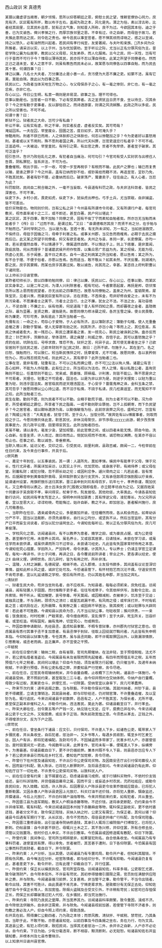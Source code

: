 西山政训 宋 真德秀

    某猥以庸虚谬当阃寄，朝夕怵惕，思所以仰答朝廷之恩，俯慰士民之望，惟赖官僚协心同力，庶克有济，区区辄有所怀，敢以布于左右。盖闻为政之本，风化是先。潭之为俗，素以淳古称，比者经其田里，见其民朴且愿，犹有近古气象，则知昔人所称，良不为过。今欲因其本俗，迪之于善，已为文谕告。俾兴孝悌之行，而厚宗族邻里之恩。不幸有过，许之自新，而毋狃于故习。若夫推此意而达之民，则令佐之责也。继今邑民以事至官者，愿不惮其烦而谆晓之，感之以至诚，持之以悠久，必有油然而兴起者。若民间有孝行纯至，友爱著闻，与夫叶和亲族、济乡间为众所推者，请采访以实，以上于州，当与优加褒劝。至于听讼之际，尤当以正名分厚风俗为主。昔密学陈公襄为仙居宰，教民以父义母慈，兄友弟恭，而人化服焉。古今之民，同一天性，岂有可行于昔而不可行于今？惟毋以薄待其民，民亦将不忍以薄自待矣。此某之所望于同僚者也。然而正己之道未至，爱人之意不孚，则虽有教告而民未必从，故某愿与同僚各以四事自勉，而为民去其十害。何谓四事？曰：
    律己以廉。凡名士大夫者，万分廉洁止是小善一点，贪污便为大恶不廉之吏。如蒙不洁，虽有它美，莫能自赎。故此以为四事之首。
    抚民以仁。为政者当体天地生万物之心，与父母保赤子之心，有一毫之惨刻，非仁也，有一毫之忿疾，亦非仁也。
    存心以公。传曰公生明，私意一萌则是非易混，欲事之当，理不可得也。
    莅事以勤是也。当官者一日不勤，下必有受其弊者。古之圣贤犹且日昃不食，坐以待旦，况其余乎？今之世有勤于吏事者，反以鄙俗目之，而诗酒游宴，则谓之风流娴雅，此政之所以多疵，民之所以受害也。不可不戒。
    何谓十害？曰：
    断狱不公。狱者民之大命，岂可少有私曲？
    听讼不审。讼有实有虚，听之不审，则实者反虚，虚者反实矣。其可苟哉？
    淹延囚系。一夫在囚，举室废业，囹圄之苦，度日如岁。其可淹久乎？
    惨酷用刑。刑者不获已而用，人之体肤即己之体肤也，何忍以惨酷加之乎？今为吏者好以喜怒用刑，甚者或以关节用刑，殊不思刑者国之典，所以代天纠罪，岂官吏逞忿行私者乎？不可不戒。
    泛滥追呼。一夫被迫，举室皇扰。有持引之需，有出官之费，贫者不免举债，甚者至于破家。其可泛滥乎？
    招引告讦。告讦乃败俗乱化之原，有犯者自当痛治，何可勾引？今官司有受人实封状与出榜召人告首，阴私罪犯，皆系非法，不可为也。
    重叠催税。税出于田，一岁一收，可使一岁至再税乎？有税而不输，此民户之罪也；输已而复责以输，是谁之罪乎？今之州县，盖有已纳而钞不给，或钞虽给而籍不消，再追至官，呈钞乃免，不胜其扰矣。甚者有钞不理，必重纳而后已。破家荡产，鬻妻卖子，往往由之。有人心者，岂忍为此？
    科罚取财。民间自二税合输之外，一毫不当妄取。今县道有科罚之政，与夫非法科敛者，皆民之深害也，不可不革。
    纵吏下乡。乡村小民，畏吏如虎，纵吏下乡，犹纵虎出柙也。弓手土兵，尤当禁戢，自非捕盗，皆不可差出。
    低价买物是也。物同则价同，岂有公私之异？今州县有所谓市令司者，又有所谓行户者，每官司敷买，视市直率减十之二三，或不即还，甚至白著，民户何以堪此？
    某之区区，其于四事，敢不加勉？同僚之贤，固有不俟丁宁而素知自勉者矣。然亦岂无当勉而未能者乎？《传》曰：“过而不改，是谓过矣。”又曰：“谁谓德难厉其庶？而贤不肖之分，在乎勉与不勉而已。”异时举刺之行，当以是为准。至若十害，有无所未详知，万一有之，当如拯溺救焚，不俟终日，毋狃于因循之习，毋牵于利害之私。或事关州郡，当见告而商榷焉，必期于去民之瘼而后已。此又某之所望于同僚者。抑又有欲言者矣。夫州之与县，本同一家，长吏僚属，亦均一体，若长吏偃然自尊，不以情通于下，僚属退然自默，不以情达于上，则上下痞塞，是非莫闻，政疵民隐，何从而理乎？昔诸葛武侯开府作牧首，以集众思广忠益为先，某之视侯，无能为役，然虚心无我，乐于闻善，盖平日之素志。自今一道之利病某之所当知者，愿以告焉；某之所为，有不合于理、不便于俗者，亦愿以告焉。告而适当，敢不敬从？如其未然，不厌反覆。则湖湘九郡之民，庶乎其蒙赐，而某也庶乎其寡过矣。敢以诚告，尚其亮之，幸甚。某咨目上府判职曹以下诸同官。
    以上帅长沙日谕官僚。
    某昨者叨帅长沙，尝以四事劝勉同僚，曰：律己以廉、抚民以仁、存心以公、莅事以勤，而某区区实身率之，以是二年之间，为潭人兴利除害者，粗有可纪。今者蒙恩起废，再抚是邦，窃伏惟念所以答上恩而慰民望者，亦无出前之四事而已，故愿与同僚勉之。盖泉之为州，蛮貊聚焉，犀珠宝货，见者兴羡，而豪民巨室有所讼诉，志在求胜，不吝挥金，苟非好修自爱之士，未有不为所污染者。不思廉者士之美节，污者士之丑行，士之不廉，犹女之不洁。不洁之女，虽功容绝人，不足自赎；不廉之士，纵有他美，何足道哉？昔人有怀四知之畏，而却暮夜之金者，盖隐微之际，最为显著，圣贤之教，谨独是先。故愿同僚力修冰蘖之规，各厉玉雪之操，使士民畏敬，称为廉吏，可珍可贵，孰有逾此？其所当勉者一也。
    先儒有云：一命之士，苟存心于爱物，于人必有所济。且以簿尉求之：簿勤于勾稽，使人无重叠追催之害；尉勤于警捕，使人无穿窬攻劫之扰，则其所济，亦岂小哉？等而上之，其位愈高，系民之休戚者愈大，发一残忍心，斯民立遭荼毒之害，发一掊克心，斯民立被诛剥之殃。盍亦反而思之：针芒刺手，茨棘伤足，举体凛然，谓之痛楚；刑威之惨，百倍于此，其可以喜怒施之乎？虎豹在前，坑阱在后，号呼求救，惟恐不免，狱犴之苦，何异于此，其可使无辜者坐之乎？己欲安居则不当扰民之居，己欲丰财则不当民之财，故曰：己所不欲，勿施于人。其在圣门，名之曰恕，强勉而行，可以致仁。矧当斯民憔悴之时，抚摩爱育，尤不可缓。故愿同僚，各以哀矜侧怛为心，而以残忍掊克为戒，则此邦之人，其有瘳乎？此所当勉者二也。
    公事在官，是非有理，轻重有法，不可以己私而拂公理，亦不可公法以徇人情。诸葛公有言：吾心如秤，不能为人作轻重。此有位之士，所当视以为法也。然人之情，每以私胜公者，盖徇货贿则不能公，任喜怒则不能公，党亲戚、畏豪强、顾祸福、计利害，则皆不能公。殊不思是非之不可易者，天理也，轻重之不可逾者，国法也。以是为非以非为是，则逆乎天理矣；以轻为重以重为轻，则违乎国法矣。居官临民而逆天理违国法，于心安乎？雷霆鬼神之诛，金科玉条之禁，其可忽乎？故愿同僚以公心持公道，而不汩于私情，不挠于私请，庶几枉直适宜，而无冤抑不平之叹。此所当勉者三也。
    民生在勤，勤则不匮，则为民者不可以不勤。业精于勤荒于嬉，则为士者不可以不勤，况为命吏，所受者朝廷之爵位，所享者下民之脂膏。一或不勤则职业隳弛，岂不上孤朝寄，而下负民望乎？今之居官者，或以酣咏遨游为高，以勤强敏恪为俗，此前世哀弊之风也，盛明之时，岂宜有此？陶威公有言：“大禹圣者，犹惜寸阴，至于众人，当惜分阴。”故宾佐有以υ博废事者，则取而投之于江。今愿同僚共体此意，职思其忧，非休浣毋聚饮，非节序毋□□□□□□出游，朝夕孜孜惟民事是力，庶几政平讼理，田里得安其生。此所当勉者四也。
    某虽不敏，请以身先，毫发少渝，望加规警。前此官僚之间，或以四者未能无愧，顾自今始，洗心自新。在昔圣贤，许人改过，故曰改而止。倘犹玩视而不改焉，诚恐物议沸腾，在某亦不容以苟止也。莅事之初，敢以诚告，幸垂察焉。
    当职入境以来，延访父老，交印之后，引受民词，田里利病，县政否臧，颇闻一二，今检举前在任日约束，及今来合行事件，开具于后。
    ○崇风教
    一、嘉定十年到任，以五事谕民。其一谓：人道所先，莫如孝悌。编民中有能孝于父母，悌于兄长，性行尤异者，所属详加采访，以其实上于州，优加赏劝。或身居子职，有阙侍养；或父母在堂，别蓄私财；或犯分陵，忽不顾长幼之伦；或因利忿争，遽兴骨肉之讼：凡若此者，皆有常刑。后据厢官申到黄章取肝救母、吴祥取肝救父各行支赏外，又有承信郎周宗强割股以疗亲疾，延请诸州设宴，用旗帜鼓乐送归其家。晋江县申到刘玑有母百岁，玑年七十，孝养弥谨，既加优礼，又立寿母坊以表之。进士吕洙女良子股救父随即痊愈，亦立懿孝坊自为之记。又据百姓吴十同妻诉子吴良聪不孝，审问得实，杖脊于市，髡发居役。其他劝惩，大率类此。今请各县知佐勤行访问，如民间有孝友笃至之人，保明申州待加褒表；其有悖逆父母，凌犯尊长，为父兄所诉者，宜以至恩大义，谆谆劝晓，苟能悔过，姑许自新，教之不从，即加惩治，甚者解州施行，庶几可儆愚俗。
    一、当职昨在任日，遇亲戚骨肉之讼，多是面加开谕，往往幡然而改，各从和会而去。如卑幼诉分产不平，固当以法裁断，亦须先谕尊长，自行从公均分，或坚执不从，然后当官监析，其有分产已平而妄生词说者，却当以犯分诬罔坐之。今请知佐每听讼，常以正名分厚风俗为先，庶几可革偷薄。
    一、学校风化之首。访闻诸县间，有不以教养为意者，赡学之田，或为豪民占据，或为公吏侵渔，甚至移作它用，未尝养士其间。虽名养士，又或容其居家，曰请钱米，未尝在学习读，或虽住学而未尝供课，或虽供课而所习不过举业，未尝诵习经史。凡此皆有失国家育材待用之本意。今请知佐究心措置，学田所入，严加钩考，毋令渗漏，计其所入，专以养士；仍请主学官立定课程，每旬一再讲书，许士子问难，再讲之日，各令覆说前所讲者；举业之外，更各课以经史，使之纟由绎义理，讲明世务。庶几异时，皆为有用之材，所补非浅。
    一、温陵，人材之渊薮，名德闻望，相继不绝。近入郡境，士友投书颇多，其间盖有议论至深切事情，益知此邦士风之盛，诚非它处可及。今恐诸县管下，有怀材抱艺而沉沦不偶，守道安贫而不肯苟求者，宜以礼延请致之学校，使后有所师法，仍以其姓名申郡，并当加之宾礼。
    ○清狱犴
    一、狱者生民大命，苟非当坐刑名者，自不应收系，为知县者，每每必须躬亲，庶免枉滥。访闻诸县，闻有轻置人于囹圄，而付推鞫于吏手者，往往写成草子，令其依样供写，及勒令立批，出外索钱，稍不听从，辄加捶楚，哀号惨毒，呼天莫闻。或囚粮减削，衣被单少，饥冻至于交迫；或枷具过重，不与汤刷，颈项为之溃烂；或屋瓦疏漏不修，有风雨之侵；或牢床打并，不时有虮虱之苦；或坑厕在近，无所蔽障，有臭秽之薰；或因病不早医治，致其瘐死；或以轻罪与大辟同牢：若此者不可胜数。今请知县以民命为念，凡不当讼狱公事，勿轻收禁；推问供责，一一亲临；饭食居处，时时检察；严戢胥吏，毋令擅自拷掠，变乱情节；至于大辟，死生所关，岂容纤毫，或至枉滥。明有国宪，幽有鬼神，切宜究心，勿或稍忽。
    一、昨因臣僚申请勘狱，先经县丞，盖虑知县事繁，不暇专意狱事，亦州郡先付狱官之意也。窃虑属县有悉付其事于丞不复加意者，有县丞惮于到狱，径取上囚徒就厅鞫问者，凡此皆有失申明本指。今仰知县以狱事为重，专任其责，虽与县丞同勘，即不许辄取罪囚出外，以致漏泄情款，引惹教唆，或丞老而病，且乏廉声，亦不宜使之干预。
    ○平赋税
    一、前在任日曾约束：输纳二税，自有省限，官司先期催纳，在法非轻，至于预借税租，法尤不许，若公吏私借者准盗论。今闻属县有未及省限而预先起催者，有四年而预借五年之税，五年而预借六七年之税者，民间何以堪此？仰自今为始，须及省限方行起催，仍只催当年，及递年未纳税赋，不许更行预借，所有公吏私借之弊，并委知县严行觉察，务令尽绝。
    一、前在任日，应官民寺观输纳税米，并令自量自概，止收概下三升为耗，诸县亦一体施行。今闻诸县受纳，更不照前约束，甚至取及二三斗者。自今仰并照州仓交纳体例，令纳户自行量概，毋致少有过取，其案吏仓斗，非理乞觅，一切除罢。受纳官宜以身率下，庶几可革蠹弊。
    一、昨来节次约束：递年逃阁之数，当与除豁，不许勒令保长代输。其就州纳者，州钞下县，县吏不得藏匿，立请主簿销注。其就县纳者，即与印钞给还，仍对销官簿，不许重叠追催，及以呈钞为名，辄行追扰。今来访闻诸县于前数弊，邑邑有之，人户不胜其苦，为保长者，尤所不堪，甚至保正副本非催科之人，亦勒令代纳，违法害民，莫此为甚。仰诸县截至日下，并行革去。
    一、昨宋大卿在任，创令第五等户产钱一文，纳见钱七文足，应干，縻费已并在中。今来访闻诸县公吏于七文之外，又取縻费，或反多于正钱，殊失前政宽恤之意。今须悉从革去，正钱之外，不得增添分文，反为下户之困。
    ○禁苛扰
    一、前在任日，曾坐条行下诸县：应文引，只付保司，不许差人下乡，如诸色公吏，辄带家人下乡骚扰者，并从条收坐，自后犯者，惩治非一。又乡书等人，每遇乡民收割，辄至乡村乞麦乞谷，因人户有诉，即将犯者编配。及尉司弓手，不因捕盗而多带家丁，扰害乡村人户，亦屡曾惩治。是时田里间无一吏迹。今闻数年以来，此弊复作，官司未有一事，便辄差人下乡，纵横旁午，为害最甚。仰诸县截自日下，更不许仍循前弊。兼本州既不专人下县，则县邑亦岂应专人下乡？若公吏非承县引而私往乡村乞觅，委知佐严加觉察，务令尽绝。
    一、昨曾行下在州官及诸县知佐，不许出引令公吏保司买物。及因南安丞厅出引付保司募役人买布，因而妄行科配，致人陈诉，已将犯人断罪刺环，及将县丞取问。今来访闻诸县仍有此弊。仰知佐厅日下一切杜绝，不许责令公吏保司买物，以致科扰人户。
    一、前在任日曾有约束：圣节锡宴在近，窃虑诸县循习成例，或于行铺科买物件，不依时价支钱给还，妄行科派钱物，并贷借器皿幕帘之属，因而干没；或妄追乡村农民，充药社祗应，或勒令良民妇女，拘入妓籍。如违，许人陈诉。后因惠安人户陈诉县吏令妆束乔鼓祗应筵会，已将犯人重断勒罢。又因永春人户陈诉县吏因上元放灯，科买灯油不还价钱，亦将犯人重断，锢身监还，并牒诸县，今后上元放灯，不许白科铺户油烛等物。今来并照前来约束，如有犯者，并从重坐。
    一、昨因晋江县为造军期船，敷买人户桐油赤藤等物，不还价钱，遂将承吏断配，仍约束自今不许并缘军期，辄有科配。今来访闻诸县因本州抛下赤藤麻皮等物，辄科保正副收买，更不依时直还钱，甚者分文不支，致令保正陪钱，买纳入纳之时，公吏又有需乞，为保正者，其何以堪？仰诸县今后遇有军期行下官，从长区处，务令不劳而办，毋容县吏并缘广行科配，及令保司陪备。
    一、昨因晋江重修县衙，出引监诸寺院纳修造钱，其承引人辄将三植院佃户打缚取乞，已将犯人断刺。仍帖县镇：自今非甚不获已，毋辄兴土木之工，其不急兴修，并仰住罢，所有合修去处，须管以见钱置场，依时价召人申买，不许出引敷率。今恐属县或因修造辄有敷配，仰日下除罢。
    一、昨曾约束：民间争讼，官司所当明辨是非，如果冒犯刑名，自合依条收坐。今闻属县乃有专事科罚者，遂使富民有罪，得以幸免，贫者被罚，其苦甚于遭刑，日下各仰除罢。今恐属县有因公事而科罚民财者，截自日下，并令除罢。
    一、昨来约束：人户分析，当从其便。访闻诸县乃有专置司局，勒令开户者，但知利其醋钱，不顾有伤风教。自今唯法应分析，经官陈情者，即与给印分书，不许辄有抑勒。今闻诸县仍复有此，甚者差吏下乡，勒令开析，岂有此理？仰截自日下，并行住罢。
    一、昨尝约束：保正长以编民执役，官司所宜存恤。访闻诸县知佐，科率多端，公吏取乞尤甚，致令破荡财产。自今除本役外，不许妄有苛扰，其初参得替缴引展限之需，官员到任满替供应陪补之费，并与除免。今闻诸县循习前弊，又复甚焉，非当管干之事，勒令管干，不当令出钱者，勒令出钱，其害不可胜计。由此畏避不肯充承，宁赂吏辈求免，是致都分有无保正去处。仰知佐诸厅自今于保正长等人，务加宽恤，除烟火盗贼及合受文引外，不许稍有苛扰；如官司已存恤保正长，而保正长却募破落过犯人代役，在乡骚扰，即当究治施行。
    一、昨来约束：寺院乃良民之堡障，所当宽养其力。访闻诸县科率颇繁，致令重困，浸成不济。自今除依法供输外，自余非泛需索，并与除免。今闻诸县视前加甚，若使管下寺院不济者多，则均敷之害必及人户。仰自今照上项约束，毋致违戾。
    右开具在前。照得廉仁公勤四者，乃为政之本领；而崇风教、清狱犴、平赋税、禁苛扰，乃其条目。当职于此，不敢不勉，亦愿诸县知佐，以前四事及今四条揭之坐右，务在力行，勿为文具。其逐县公吏，有犯上项约束，致招民词，当择其尤者惩治一二外，余并许之自新，人户亦不必论诉。自今约束，下日为始，少有分毫违背，断不相容，黥流断刺，必无轻恕。帖诸县知佐右并监镇知委，并榜本州及七县市曹晓示。
    以上知泉州日谕州县官僚。
